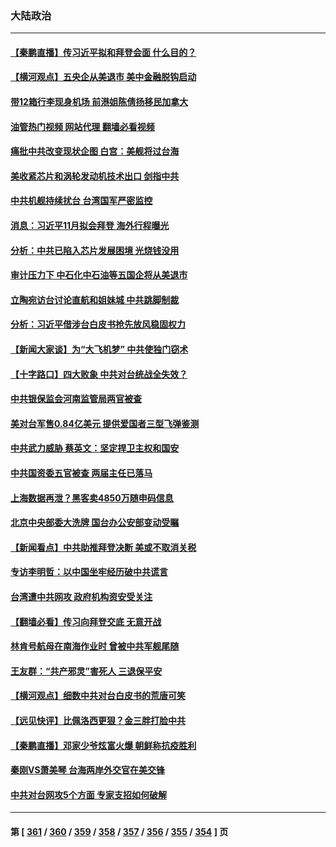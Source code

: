 ### 大陆政治
---
#### [【秦鹏直播】传习近平拟和拜登会面 什么目的？](../../pages/ncid277/n13801410.md?08130845) 
#### [【横河观点】五央企从美退市 美中金融脱钩启动](../../pages/ncid277/n13801413.md?08130845) 
#### [带12箱行李现身机场 前港姐陈倩扬移民加拿大](../../pages/ncid277/n13801357.md?08130845) 
#### [油管热门视频 网站代理 翻墙必看视频](http://209.222.30.114:81/youtube.html?08130845)
#### [痛批中共改变现状企图 白宫：美舰将过台海](../../pages/ncid277/n13801374.md?08130845) 
#### [美收紧芯片和涡轮发动机技术出口 剑指中共](../../pages/ncid277/n13801362.md?08130845) 
#### [中共机舰持续扰台 台湾国军严密监控](../../pages/ncid277/n13801168.md?08130845) 
#### [消息：习近平11月拟会拜登 海外行程曝光](../../pages/ncid277/n13801224.md?08130845) 
#### [分析：中共已陷入芯片发展困境 光烧钱没用](../../pages/ncid277/n13800612.md?08130845) 
#### [审计压力下 中石化中石油等五国企将从美退市](../../pages/ncid277/n13801151.md?08130845) 
#### [立陶宛访台讨论直航和姐妹城 中共跳脚制裁](../../pages/ncid277/n13801195.md?08130845) 
#### [分析：习近平借涉台白皮书抢先放风稳固权力](../../pages/ncid277/n13801110.md?08130845) 
#### [【新闻大家谈】为“大飞机梦” 中共使独门窃术](../../pages/ncid277/n13801121.md?08130845) 
#### [【十字路口】四大败象 中共对台统战全失效？](../../pages/ncid277/n13800353.md?08130845) 
#### [中共银保监会河南监管局两官被查](../../pages/ncid277/n13801009.md?08130845) 
#### [美对台军售0.84亿美元 提供爱国者三型飞弹鉴测](../../pages/ncid277/n13800983.md?08130845) 
#### [中共武力威胁 蔡英文：坚定捍卫主权和国安](../../pages/ncid277/n13801048.md?08130845) 
#### [中共国资委五官被查 两届主任已落马](../../pages/ncid277/n13801041.md?08130845) 
#### [上海数据再泄？黑客卖4850万随申码信息](../../pages/ncid277/n13800999.md?08130845) 
#### [北京中央部委大洗牌 国台办公安部变动受瞩](../../pages/ncid277/n13800869.md?08130845) 
#### [【新闻看点】中共助推拜登决断 美或不取消关税](../../pages/ncid277/n13800604.md?08130845) 
#### [专访李明哲：以中国坐牢经历破中共谎言](../../pages/ncid277/n13800735.md?08130845) 
#### [台湾遭中共网攻 政府机构资安受关注](../../pages/ncid277/n13800852.md?08130845) 
#### [【翻墙必看】传习向拜登交底 无意开战](../../pages/ncid277/n13800816.md?08130845) 
#### [林肯号航母在南海作业时 曾被中共军舰尾随](../../pages/ncid277/n13800709.md?08130845) 
#### [王友群：“共产邪灵”害死人 三退保平安](../../pages/ncid277/n13800621.md?08130845) 
#### [【横河观点】细数中共对台白皮书的荒唐可笑](../../pages/ncid277/n13800617.md?08130845) 
#### [【远见快评】比佩洛西更狠？金三胖打脸中共](../../pages/ncid277/n13800619.md?08130845) 
#### [【秦鹏直播】邓家少爷炫富火爆 朝鲜称抗疫胜利](../../pages/ncid277/n13800609.md?08130845) 
#### [秦刚VS萧美琴 台海两岸外交官在美交锋](../../pages/ncid277/n13800556.md?08130845) 
#### [中共对台网攻5个方面 专家支招如何破解](../../pages/ncid277/n13800427.md?08130845) 

---
#### 第 [ [361](./361.md?08130845) / [360](./360.md?08130845) / [359](./359.md?08130845) / [358](./358.md?08130845) / [357](./357.md?08130845) / [356](./356.md?08130845) / [355](./355.md?08130845) / [354](./354.md?08130845) ] 页
